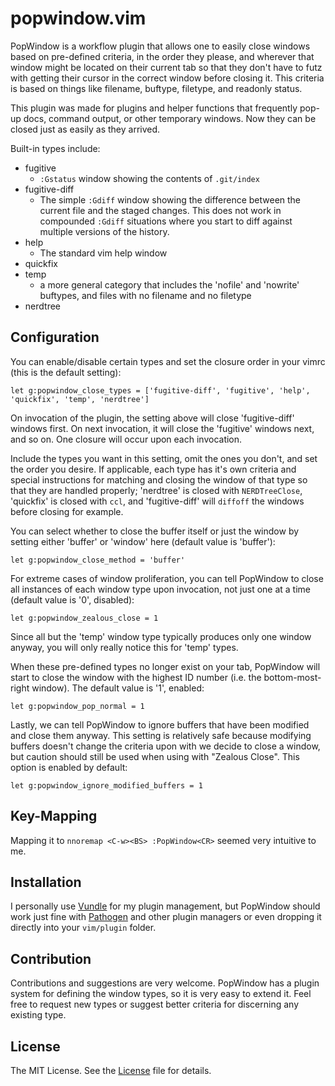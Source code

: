 # popwindow.vim

PopWindow is a workflow plugin that allows one to easily close windows based on
pre-defined criteria, in the order they please, and wherever that window might
be located on their current tab so that they don't have to futz with getting
their cursor in the correct window before closing it. This criteria is based on
things like filename, buftype, filetype, and readonly status.

This plugin was made for plugins and helper functions that frequently pop-up
docs, command output, or other temporary windows. Now they can be closed just as
easily as they arrived.

Built-in types include:

* fugitive
    * `:Gstatus` window showing the contents of `.git/index`
* fugitive-diff
    * The simple `:Gdiff` window showing the difference between the current file and the
      staged changes. This does not work in compounded `:Gdiff` situations where
      you start to diff against multiple versions of the history. 
* help
    * The standard vim help window
* quickfix
* temp
    * a more general category that includes the 'nofile' and 'nowrite' buftypes,
      and files with no filename and no filetype
* nerdtree

## Configuration
You can enable/disable certain types and set the closure order in your vimrc
(this is the default setting):

`let g:popwindow_close_types = ['fugitive-diff', 'fugitive', 'help', 'quickfix', 'temp', 'nerdtree']`

On invocation of the plugin, the setting above will close 'fugitive-diff'
windows first. On next invocation, it will close the 'fugitive' windows next,
and so on. One closure will occur upon each invocation.

Include the types you want in this setting, omit the ones you don't, and set the
order you desire. If applicable, each type has it's own criteria and special
instructions for matching and closing the window of that type so that they are
handled properly; 'nerdtree' is closed with `NERDTreeClose`, 
'quickfix' is closed with `ccl`, and 'fugitive-diff' will `diffoff` the windows
before closing for example.


You can select whether to close the buffer itself or just the window by setting 
either 'buffer' or 'window' here (default value is 'buffer'):

`let g:popwindow_close_method = 'buffer'` 

For extreme cases of window proliferation, you can tell PopWindow to close all
instances of each window type upon invocation, not just one at a time (default
value is '0', disabled):

`let g:popwindow_zealous_close = 1`

Since all but the 'temp' window type typically produces only one window anyway,
you will only really notice this for 'temp' types.

When these pre-defined types no longer exist on your tab, PopWindow will start
to close the window with the highest ID number (i.e. the bottom-most-right
window). The default value is '1', enabled:

`let g:popwindow_pop_normal = 1`

Lastly, we can tell PopWindow to ignore buffers that have been modified and
close them anyway. This setting is relatively safe because modifying buffers
doesn't change the criteria upon with we decide to close a window, but caution
should still be used when using with "Zealous Close". This option is enabled by
default:

`let g:popwindow_ignore_modified_buffers = 1`

## Key-Mapping

Mapping it to `nnoremap <C-w><BS> :PopWindow<CR>` seemed very intuitive to me.

## Installation

I personally use [Vundle](https://github.com/gmarik/vundle) for my plugin
management, but PopWindow should work just fine with
[Pathogen](https://github.com/tpope/vim-pathogen) and other plugin managers or
even dropping it directly into your `vim/plugin` folder.

## Contribution

Contributions and suggestions are very welcome. PopWindow has a plugin system
for defining the window types, so it is very easy to extend it. Feel free to
request new types or suggest better criteria for discerning any existing type.

## License
The MIT License. See the [License](LICENSE) file for details.
